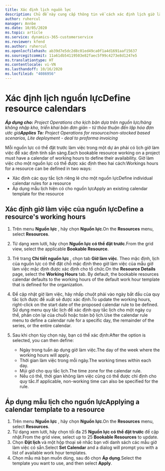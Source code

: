 ```yaml
---
title: Xác định lịch nguồn lực
description: Chủ đề này cung cấp thông tin về cách xác định lịch giờ làm việc cho các nguồn lực trong Project Operations.
author: ruhercul
manager: Annbe
ms.date: 10/05/2020
ms.topic: article
ms.service: dynamics-365-customerservice
ms.reviewer: kfend
ms.author: ruhercul
ms.openlocfilehash: ab39d7e5dc2d8c01ed49ca0f1a4d1691aaf15637
ms.sourcegitcommit: 11a61db54119503e82faec5f99c4273e8d1247e5
ms.translationtype: HT
ms.contentlocale: vi-VN
ms.lasthandoff: 10/16/2020
ms.locfileid: "4086956"
---
```

# <a name="define-resource-calendars"></a><span data-ttu-id="b74a8-103">Xác định lịch nguồn lực</span><span class="sxs-lookup"><span data-stu-id="b74a8-103">Define resource calendars</span></span>

<span data-ttu-id="b74a8-104">_**Áp dụng cho:** Project Operations cho kịch bản dựa trên nguồn lực/hàng không nhập kho, triển khai bản đơn giản – từ thỏa thuận đến lập hóa đơn ước giá_</span><span class="sxs-lookup"><span data-stu-id="b74a8-104">_**Applies To:** Project Operations for resource/non-stocked based scenarios, Lite deployment - deal to proforma invoicing_</span></span>

<span data-ttu-id="b74a8-105">Mỗi nguồn lực có thể đặt trước làm việc trong một dự án phải có lịch giờ làm việc để xác định tính sẵn sàng.</span><span class="sxs-lookup"><span data-stu-id="b74a8-105">Each bookable resource working on a project must have a calendar of working hours to define their availability.</span></span> <span data-ttu-id="b74a8-106">Giờ làm việc cho một nguồn lực có thể được xác định theo hai cách:</span><span class="sxs-lookup"><span data-stu-id="b74a8-106">Workings hours for a resource can be defined in two ways:</span></span> 

   - <span data-ttu-id="b74a8-107">Xác định các quy tắc lịch riêng lẻ cho một nguồn lực</span><span class="sxs-lookup"><span data-stu-id="b74a8-107">Define individual calendar rules for a resource</span></span>
   - <span data-ttu-id="b74a8-108">Áp dụng mẫu lịch hiện có cho nguồn lực</span><span class="sxs-lookup"><span data-stu-id="b74a8-108">Apply an existing calendar template for the resource</span></span>

## <a name="define-a-resources-working-hours"></a><span data-ttu-id="b74a8-109">Xác định giờ làm việc của nguồn lực</span><span class="sxs-lookup"><span data-stu-id="b74a8-109">Define a resource's working hours</span></span>

1. <span data-ttu-id="b74a8-110">Trên menu **Nguồn lực** , hãy chọn **Nguồn lực**.</span><span class="sxs-lookup"><span data-stu-id="b74a8-110">On the **Resources** menu, select **Resources**.</span></span>
2. <span data-ttu-id="b74a8-111">Từ dạng xem lưới, hãy chọn **Nguồn lực có thể đặt trước**.</span><span class="sxs-lookup"><span data-stu-id="b74a8-111">From the grid view, select the applicable **Bookable Resource**.</span></span>
3. <span data-ttu-id="b74a8-112">Trê trang **Chi tiết nguồn lực** , chọn tab **Giờ làm việc**. Theo mặc định, lịch của nguồn lực có thể đặt chỗ mặc định theo giờ làm việc của mẫu giờ làm việc mặc định được xác định cho tổ chức.</span><span class="sxs-lookup"><span data-stu-id="b74a8-112">On the **Resource Details** page, select the **Working Hours** tab. By default, the bookable resources calendar defaults to the working hours of the default work hour template that is defined for the organization.</span></span>
4. <span data-ttu-id="b74a8-113">Để cập nhật giờ làm việc, hãy nhấp chuột phải vào ngày bắt đầu của quy tắc lịch được đề xuất sẽ được xác định.</span><span class="sxs-lookup"><span data-stu-id="b74a8-113">To update the working hours, right-click on the start date of the proposed calendar rule to be defined.</span></span> <span data-ttu-id="b74a8-114">Sử dụng menu quy tắc lịch để xác định quy tắc lịch cho một ngày cụ thể, phần còn lại của chuỗi hoặc toàn bộ lịch.</span><span class="sxs-lookup"><span data-stu-id="b74a8-114">Use the calendar rule menu to define a calendar rule for a specific day, the remainder of the series, or the entire calendar.</span></span>
5. <span data-ttu-id="b74a8-115">Sau khi chọn tùy chọn này, bạn có thể xác định:</span><span class="sxs-lookup"><span data-stu-id="b74a8-115">After the option is selected, you can then define:</span></span>

    - <span data-ttu-id="b74a8-116">Ngày trong tuần áp dụng giờ làm việc.</span><span class="sxs-lookup"><span data-stu-id="b74a8-116">The day of the week where the working hours will apply.</span></span>
    - <span data-ttu-id="b74a8-117">Thời gian làm việc trong mỗi ngày.</span><span class="sxs-lookup"><span data-stu-id="b74a8-117">The working times within each day.</span></span>
    - <span data-ttu-id="b74a8-118">Múi giờ cho quy tắc lịch.</span><span class="sxs-lookup"><span data-stu-id="b74a8-118">The time zone for the calendar rule.</span></span>
    - <span data-ttu-id="b74a8-119">Nếu có thể, thời gian không làm việc cũng có thể được chỉ định cho quy tắc.</span><span class="sxs-lookup"><span data-stu-id="b74a8-119">If applicable, non-working time can also be specified for the rule.</span></span>

## <a name="applying-a-calendar-template-to-a-resource"></a><span data-ttu-id="b74a8-120">Áp dụng mẫu lịch cho nguồn lực</span><span class="sxs-lookup"><span data-stu-id="b74a8-120">Applying a calendar template to a resource</span></span>

1. <span data-ttu-id="b74a8-121">Trên menu **Nguồn lực** , hãy chọn **Nguồn lực**.</span><span class="sxs-lookup"><span data-stu-id="b74a8-121">On the **Resources** menu, select **Resources**.</span></span>
2. <span data-ttu-id="b74a8-122">Từ dạng xem lưới, hãy chọn tối đa 25 **Nguồn lực có thể đặt trước** để cập nhật.</span><span class="sxs-lookup"><span data-stu-id="b74a8-122">From the grid view, select up to 25 **Bookable Resources** to update.</span></span>
3. <span data-ttu-id="b74a8-123">Chọn **Đặt lịch** và một hộp thoại sẽ nhắc bạn với danh sách các mẫu giờ làm việc có sẵn.</span><span class="sxs-lookup"><span data-stu-id="b74a8-123">Select **Set Calendar** and a dialog will prompt you with a list of available work hour templates.</span></span>
4. <span data-ttu-id="b74a8-124">Chọn mẫu mà bạn muốn dùng, sau đó chọn **Áp dụng**.</span><span class="sxs-lookup"><span data-stu-id="b74a8-124">Select the template you want to use, and then select **Apply**.</span></span>
